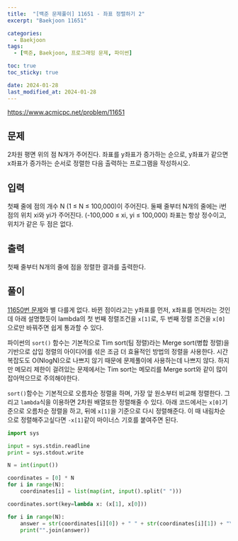 ```yaml
---
title:  "[백준 문제풀이] 11651 - 좌표 정렬하기 2"
excerpt: "Baekjoon 11651"

categories:
  - Baekjoon
tags:
  - [백준, Baekjoon, 프로그래밍 문제, 파이썬]

toc: true
toc_sticky: true

date: 2024-01-28
last_modified_at: 2024-01-28
---
```


https://www.acmicpc.net/problem/11651

## 문제
2차원 평면 위의 점 N개가 주어진다. 좌표를 y좌표가 증가하는 순으로, y좌표가 같으면 x좌표가 증가하는 순서로 정렬한 다음 출력하는 프로그램을 작성하시오.

## 입력
첫째 줄에 점의 개수 N (1 ≤ N ≤ 100,000)이 주어진다. 둘째 줄부터 N개의 줄에는 i번점의 위치 xi와 yi가 주어진다. (-100,000 ≤ xi, yi ≤ 100,000) 좌표는 항상 정수이고, 위치가 같은 두 점은 없다.

## 출력
첫째 줄부터 N개의 줄에 점을 정렬한 결과를 출력한다.

## 풀이
[11650번 문제](https://www.acmicpc.net/problem/11650)와 별 다를게 없다. 바뀐 점이라고는 y좌표를 먼저, x좌표를 먼저라는 것인데 아래 설명했듯이 lambda의 첫 번째 정렬조건을 ``x[1]``로, 두 번째 정렬 조건을 ``x[0]``으로만 바꿔주면 쉽게 통과할 수 있다.

파이썬의 ``sort()`` 함수는 기본적으로 Tim sort(팀 정렬)라는 Merge sort(병합 정렬)을 기반으로 삽입 정렬의 아이디어를 섞은 조금 더 효율적인 방법의 정렬을 사용한다. 시간복잡도도 O(NlogN)으로 나쁘지 않기 때문에 문제풀이에 사용하는데 나쁘지 않다. 하지만 메모리 제한이 걸려있는 문제에서는 Tim sort는 메모리를 Merge sort와 같이 많이 잡아먹으므로 주의해야한다.

``sort()``함수는 기본적으로 오름차순 정렬을 하며, 가장 앞 원소부터 비교해 정렬한다. 그리고 ``lambda``식을 이용하면 2차원 배열또한 정렬해줄 수 있다. 아래 코드에서는 ``x[0]``기준으로 오름차순 정렬을 하고, 뒤에 ``x[1]``을 기준으로 다시 정렬해준다. 이 때 내림차순으로 정렬해주고싶다면 ``-x[1]``같이 마이너스 기호를 붙여주면 된다.

```py
import sys

input = sys.stdin.readline
print = sys.stdout.write

N = int(input())

coordinates = [0] * N
for i in range(N):
    coordinates[i] = list(map(int, input().split(" ")))

coordinates.sort(key=lambda x: (x[1], x[0]))

for i in range(N):
    answer = str(coordinates[i][0]) + " " + str(coordinates[i][1]) + "\n"
    print("".join(answer))
```
